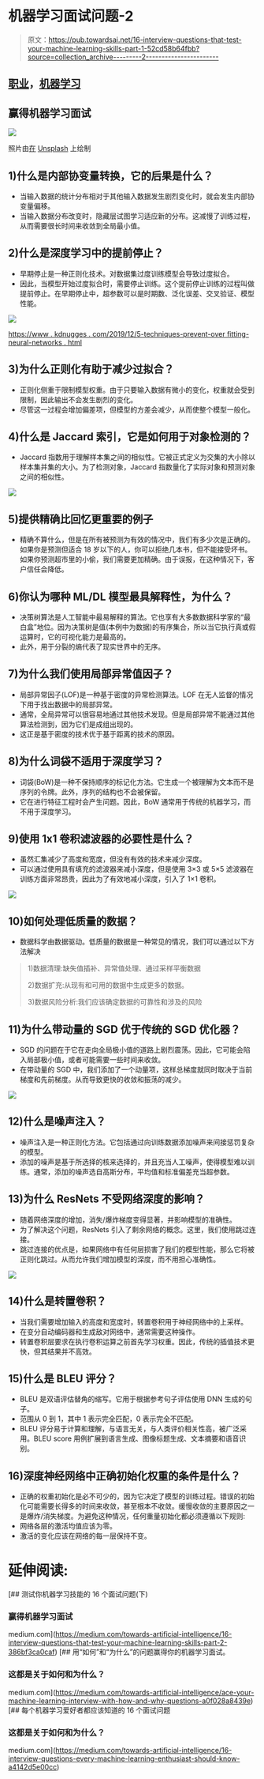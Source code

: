 # 机器学习面试问题-2

> 原文：<https://pub.towardsai.net/16-interview-questions-that-test-your-machine-learning-skills-part-1-52cd58b64fbb?source=collection_archive---------2----------------------->

## [职业](https://towardsai.net/p/category/careers)，[机器学习](https://towardsai.net/p/category/machine-learning)

## 赢得机器学习面试

![](img/32273b994b483f8ad5ee7174c1835e20.png)

照片由[在](https://unsplash.com/@thisisengineering?utm_source=medium&utm_medium=referral) [Unsplash](https://unsplash.com?utm_source=medium&utm_medium=referral) 上绘制

## **1)什么是内部协变量转换，它的后果是什么？**

*   当输入数据的统计分布相对于其他输入数据发生剧烈变化时，就会发生内部协变量偏移。
*   当输入数据分布改变时，隐藏层试图学习适应新的分布。这减慢了训练过程，从而需要很长时间来收敛到全局最小值。

## 2)什么是深度学习中的提前停止？

*   早期停止是一种正则化技术。对数据集过度训练模型会导致过度拟合。
*   因此，当模型开始过度拟合时，需要停止训练。这个提前停止训练的过程叫做提前停止。在早期停止中，超参数可以是时期数、泛化误差、交叉验证、模型性能。

![](img/2b176cb1bcc2b4b93e645b9d67e334e8.png)

[https://www . kdnugges . com/2019/12/5-techniques-prevent-over fitting-neural-networks . html](https://www.kdnuggets.com/2019/12/5-techniques-prevent-overfitting-neural-networks.html)

## 3)为什么正则化有助于减少过拟合？

*   正则化侧重于限制模型权重。由于只要输入数据有微小的变化，权重就会受到限制，因此输出不会发生剧烈的变化。
*   尽管这一过程会增加偏差项，但模型的方差会减少，从而使整个模型一般化。

## 4)什么是 Jaccard 索引，它是如何用于对象检测的？

*   Jaccard 指数用于理解样本集之间的相似性。它被正式定义为交集的大小除以样本集并集的大小。为了检测对象，Jaccard 指数量化了实际对象和预测对象之间的相似性。

![](img/38bac7e8fc17d7ee949eb81fb05507b6.png)

## 5)提供精确比回忆更重要的例子

*   精确不算什么，但是在所有被预测为有效的情况中，我们有多少次是正确的。如果你是预测但适合 18 岁以下的人，你可以拒绝几本书，但不能接受坏书。如果你预测超市里的小偷，我们需要更加精确。由于误报，在这种情况下，客户信任会降低。

## 6)你认为哪种 ML/DL 模型最具解释性，为什么？

*   决策树算法是人工智能中最易解释的算法。它也享有大多数数据科学家的“最白盒”地位。因为决策树是值(本例中为数据)的有序集合，所以当它执行真或假运算时，它的可视化能力是最高的。
*   此外，用于分裂的熵代表了现实世界中的无序。

## 7)为什么我们使用局部异常值因子？

*   局部异常因子(LOF)是一种基于密度的异常检测算法。LOF 在无人监督的情况下用于找出数据中的局部异常。
*   通常，全局异常可以很容易地通过其他技术发现。但是局部异常不能通过其他算法检测到，因为它们是成组出现的。
*   这正是基于密度的技术优于基于距离的技术的原因。

## 8)为什么词袋不适用于深度学习？

*   词袋(BoW)是一种不保持顺序的标记化方法。它生成一个被理解为文本而不是序列的令牌。此外，序列的结构也不会被保留。
*   它在进行特征工程时会产生问题。因此，BoW 通常用于传统的机器学习，而不用于深度学习。

## 9)使用 1x1 卷积滤波器的必要性是什么？

*   虽然汇集减少了高度和宽度，但没有有效的技术来减少深度。
*   可以通过使用具有填充的滤波器来减小深度，但是使用 3×3 或 5×5 滤波器在训练方面非常昂贵，因此为了有效地减小深度，引入了 1×1 卷积。

![](img/033c75dc4dfaa5de05a986b135e95ec8.png)

## 10)如何处理低质量的数据？

*   数据科学由数据驱动。低质量的数据是一种常见的情况，我们可以通过以下方法解决

> 1)数据清理:缺失值插补、异常值处理、通过采样平衡数据
> 
> 2)数据扩充:从现有和可用的数据中生成更多的数据。
> 
> 3)数据风险分析:我们应该确定数据的可靠性和涉及的风险

## 11)为什么带动量的 SGD 优于传统的 SGD 优化器？

*   SGD 的问题在于它在走向全局极小值的道路上剧烈震荡。因此，它可能会陷入局部极小值，或者可能需要一些时间来收敛。
*   在带动量的 SGD 中，我们添加了一个动量项，这样总梯度就同时取决于当前梯度和先前梯度。从而导致更快的收敛和振荡的减少。

![](img/75faedbb0fe403621136b163f371aef9.png)

## 12)什么是噪声注入？

*   噪声注入是一种正则化方法。它包括通过向训练数据添加噪声来间接惩罚复杂的模型。
*   添加的噪声是基于所选择的核来选择的，并且充当人工噪声，使得模型难以训练。通常，添加的噪声选自高斯分布，平均值和标准偏差充当超参数。

## 13)为什么 ResNets 不受网络深度的影响？

*   随着网络深度的增加，消失/爆炸梯度变得显著，并影响模型的准确性。
*   为了解决这个问题，ResNets 引入了剩余网络的概念。这里，我们使用跳过连接。
*   跳过连接的优点是，如果网络中有任何层损害了我们的模型性能，那么它将被正则化跳过。从而允许我们增加模型的深度，而不用担心准确性。

![](img/d8eb96fe6e42d6f3afd9556c06e72d48.png)

## 14)什么是转置卷积？

*   当我们需要增加输入的高度和宽度时，转置卷积用于神经网络中的上采样。
*   在变分自动编码器和生成敌对网络中，通常需要这种操作。
*   转置卷积层要求在执行卷积运算之前首先学习权重。因此，传统的插值技术更快，但其结果并不高效。

## 15)什么是 BLEU 评分？

*   BLEU 是双语评估替角的缩写。它用于根据参考句子评估使用 DNN 生成的句子。
*   范围从 0 到 1，其中 1 表示完全匹配，0 表示完全不匹配。
*   BLEU 评分易于计算和理解，与语言无关，与人类评价相关性高，被广泛采用。BLEU score 用例扩展到语言生成、图像标题生成、文本摘要和语音识别。

## 16)深度神经网络中正确初始化权重的条件是什么？

*   正确的权重初始化是必不可少的，因为它决定了模型的训练过程。错误的初始化可能需要长得多的时间来收敛，甚至根本不收敛。缓慢收敛的主要原因之一是爆炸/消失梯度。为避免这种情况，任何重量初始化都必须遵循以下规则:
*   网络各层的激活均值应该为零。
*   激活的变化应该在网络的每一层保持不变。

# 延伸阅读:

[](https://medium.com/towards-artificial-intelligence/16-interview-questions-that-test-your-machine-learning-skills-part-2-386bf3ca0caf) [## 测试你机器学习技能的 16 个面试问题(下)

### 赢得机器学习面试

medium.com](https://medium.com/towards-artificial-intelligence/16-interview-questions-that-test-your-machine-learning-skills-part-2-386bf3ca0caf) [](https://medium.com/towards-artificial-intelligence/ace-your-machine-learning-interview-with-how-and-why-questions-a0f028a8439e) [## 用“如何”和“为什么”的问题赢得你的机器学习面试。

### 这都是关于如何和为什么？

medium.com](https://medium.com/towards-artificial-intelligence/ace-your-machine-learning-interview-with-how-and-why-questions-a0f028a8439e) [](https://medium.com/towards-artificial-intelligence/16-interview-questions-every-machine-learning-enthusiast-should-know-a4142d5e00cc) [## 每个机器学习爱好者都应该知道的 16 个面试问题

### 这都是关于如何和为什么？

medium.com](https://medium.com/towards-artificial-intelligence/16-interview-questions-every-machine-learning-enthusiast-should-know-a4142d5e00cc)